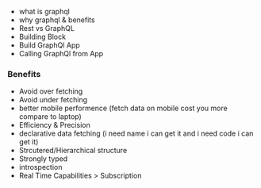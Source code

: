 - what is graphql
- why graphql & benefits
- Rest vs GraphQL
- Building Block
- Build GraphQl App
- Calling GraphQl from App

### Benefits

- Avoid over fetching
- Avoid under fetching
- better mobile performence (fetch data on mobile cost you more compare to laptop)
- Efficiency & Precision
- declarative data fetching (i need name i can get it and i need code i can get it)
- Strcutered/Hierarchical structure
- Strongly typed
- introspection
- Real Time Capabilities > Subscription
